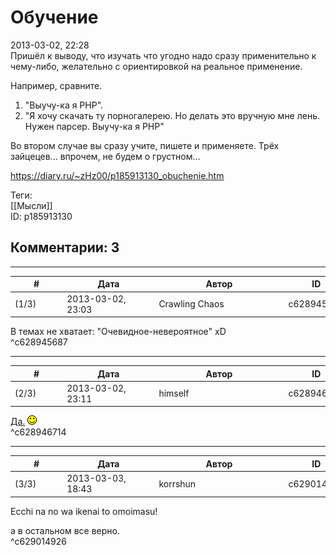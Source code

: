 Обучение
========

  
2013-03-02, 22:28  
 Пришёл к выводу, что изучать что угодно надо сразу применительно к чему-либо, желательно с ориентировкой на реальное применение.   
   
 Например, сравните.   
 1. "Выучу-ка я PHP".   
 2. "Я хочу скачать ту порногалерею. Но делать это вручную мне лень. Нужен парсер. Выучу-ка я PHP"   
   
 Во втором случае вы сразу учите, пишете и применяете. Трёх зайцецев... впрочем, не будем о грустном...   
  
<https://diary.ru/~zHz00/p185913130_obuchenie.htm>  
  
Теги:  
[[Мысли]]  
ID: p185913130  


Комментарии: 3
--------------

  


---



|         #         |              Дата              |                     Автор                     |           ID           |
| --- | --- | --- | --- |
| (1/3) | 2013-03-02, 23:03 | Crawling Chaos | c628945687 |

  
 В темах не хватает: "Очевидное-невероятное" xD   
 ^c628945687

---



|         #         |              Дата              |                     Автор                     |           ID           |
| --- | --- | --- | --- |
| (2/3) | 2013-03-02, 23:11 | himself | c628946714 |

  
  [Да.](http://himself.diary.ru/p184732380.htm)  ![:)](pics/3.gif)   
 ^c628946714

---



|         #         |              Дата              |                     Автор                     |           ID           |
| --- | --- | --- | --- |
| (3/3) | 2013-03-03, 18:43 | korrshun | c629014926 |

  
 Ecchi na no wa ikenai to omoimasu!   
   
 а в остальном все верно.   
 ^c629014926